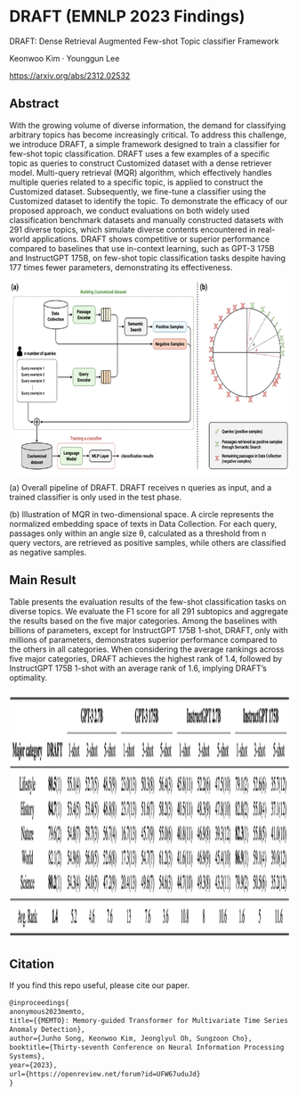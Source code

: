 # DRAFT (EMNLP 2023 Findings)
DRAFT: Dense Retrieval Augmented Few-shot Topic classifier Framework

Keonwoo Kim · Younggun Lee

https://arxiv.org/abs/2312.02532

## Abstract
With the growing volume of diverse information, the demand for classifying arbitrary topics has become increasingly critical. To address this challenge, we introduce DRAFT, a simple framework designed to train a classifier for few-shot topic classification. DRAFT uses a few examples of a specific topic as queries to construct Customized dataset with a dense retriever model. Multi-query retrieval (MQR) algorithm, which effectively handles multiple queries related to a specific topic, is applied to construct the Customized dataset. Subsequently, we fine-tune a classifier using the Customized dataset to identify the topic. To demonstrate the efficacy of our proposed approach, we conduct evaluations on both widely used classification benchmark datasets and manually constructed datasets with 291 diverse topics, which simulate diverse contents encountered in real-world applications. DRAFT shows competitive or superior performance compared to baselines that use in-context learning, such as GPT-3 175B and InstructGPT 175B, on few-shot topic classification tasks despite having 177 times fewer parameters, demonstrating its effectiveness.


<p align="center">
<img src=".\png\DRAFT_figure.png" height = "350" alt="" align=center />
</p>
(a) Overall pipeline of DRAFT. DRAFT receives n queries as input, and a trained classifier is only used in the test phase. 

(b) Illustration of MQR in two-dimensional space. A circle represents the normalized embedding space of texts in Data Collection. For each query, passages only within an angle size θ, calculated as a threshold from n query vectors, are retrieved as positive samples, while others are classified as negative samples.

## Main Result
Table presents the evaluation results of the few-shot classification tasks on diverse topics. We evaluate the F1 score for all 291 subtopics and aggregate the results based on the five major categories. Among the baselines with billions of parameters, except for InstructGPT 175B 1-shot, DRAFT, only with millions of parameters, demonstrates superior performance compared to the others in all categories. When considering the average rankings across five major categories, DRAFT achieves the highest rank of 1.4, followed by InstructGPT 175B 1-shot with an average rank of 1.6, implying DRAFT’s optimality.
<p align="center">
<img src=".\png\DRAFT_results.png" height = "450" alt="" align=center />
</p>

## Citation
If you find this repo useful, please cite our paper. 

```
@inproceedings{
anonymous2023memto,
title={{MEMTO}: Memory-guided Transformer for Multivariate Time Series Anomaly Detection},
author={Junho Song, Keonwoo Kim, Jeonglyul Oh, Sungzoon Cho},
booktitle={Thirty-seventh Conference on Neural Information Processing Systems},
year={2023},
url={https://openreview.net/forum?id=UFW67uduJd}
}
```
